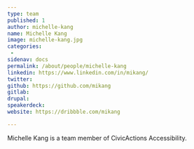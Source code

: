 ```yaml
---
type: team
published: 1
author: michelle-kang
name: Michelle Kang
image: michelle-kang.jpg
categories:
 - 
sidenav: docs
permalink: /about/people/michelle-kang
linkedin: https://www.linkedin.com/in/mikang/
twitter: 
github: https://github.com/mikang
gitlab: 
drupal:
speakerdeck: 
website: https://dribbble.com/mikang

---
```


Michelle Kang is a team member of CivicActions Accessibility.
